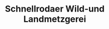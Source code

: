 ---
title: "Schnellrodaer Wild-und Landmetzgerei"
url: /steigra/schnellrodaer-wild-und-landmetzgerei/
shop: Hofladen
---